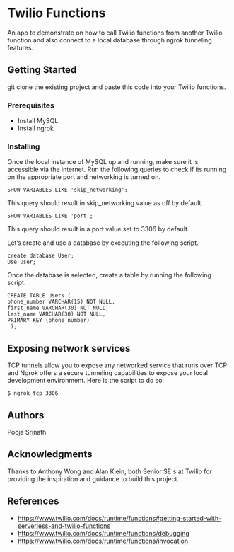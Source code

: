 # Twilio Functions

An app to demonstrate on how to call Twilio functions from another Twilio function and also connect to a local database through ngrok tunneling features.

## Getting Started

git clone the existing project and paste this code into your Twilio functions. 

### Prerequisites

* Install MySQL
* Install ngrok

### Installing

Once the local instance of MySQL up and running, make sure it is accessible via the internet. Run the following queries to check if its running on the appropriate port and networking is turned on. 

```
SHOW VARIABLES LIKE 'skip_networking';
```
This query should result in skip_networking value as off by default. 

```
SHOW VARIABLES LIKE 'port';
```
This query should result in a port value set to 3306 by default.

Let’s create and use a database by executing the following script. 

```
create database User;
Use User;
```
Once the database is selected, create a table by running the following script.

```
CREATE TABLE Users (
phone_number VARCHAR(15) NOT NULL, 
first_name VARCHAR(30) NOT NULL, 
last_name VARCHAR(30) NOT NULL, 
PRIMARY KEY (phone_number)
 );
```

## Exposing network services

TCP tunnels allow you to expose any networked service that runs over TCP and Ngrok offers a secure tunneling capabilities to expose your local development environment. Here is the script to do so.

```
$ ngrok tcp 3306
```

## Authors

 Pooja Srinath

## Acknowledgments

Thanks to Anthony Wong and Alan Klein, both Senior SE's at Twilio for providing the inspiration and guidance to build this project. 

## References

* https://www.twilio.com/docs/runtime/functions#getting-started-with-serverless-and-twilio-functions
* https://www.twilio.com/docs/runtime/functions/debugging
* https://www.twilio.com/docs/runtime/functions/invocation

